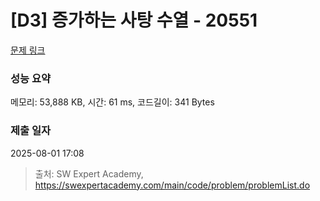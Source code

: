 # [D3] 증가하는 사탕 수열 - 20551 

[문제 링크](https://swexpertacademy.com/main/code/problem/problemDetail.do?contestProbId=AY4XhKTKU0IDFARM) 

### 성능 요약

메모리: 53,888 KB, 시간: 61 ms, 코드길이: 341 Bytes

### 제출 일자

2025-08-01 17:08



> 출처: SW Expert Academy, https://swexpertacademy.com/main/code/problem/problemList.do